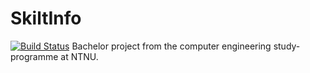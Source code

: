 # SkiltInfo
[![Build Status](https://travis-ci.org/Patrickthork/SkiltInfo.svg?branch=master)](https://travis-ci.org/Patrickthork/SkiltInfo)
Bachelor project from the computer engineering study-programme at NTNU.

